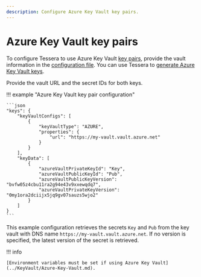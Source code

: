 ```yaml
---
description: Configure Azure Key Vault key pairs.
---
```


# Azure Key Vault key pairs

To configure Tessera to use Azure Key Vault [key pairs](Overview.md), provide the vault information in the
[configuration file](../../../Reference/SampleConfiguration.md#keys).
You can use Tessera to [generate Azure Key Vault keys](../../Generate-Keys/Azure-Key-Vault.md).

Provide the vault URL and the secret IDs for both keys.

!!! example "Azure Key Vault key pair configuration"

    ```json
    "keys": {
        "keyVaultConfigs": [
            {
                "keyVaultType": "AZURE",
                "properties": {
                    "url": "https://my-vault.vault.azure.net"
                }
            }
        ],
        "keyData": [
            {
                "azureVaultPrivateKeyId": "Key",
                "azureVaultPublicKeyId": "Pub",
                "azureVaultPublicKeyVersion": "bvfw05z4cbu11ra2g94e43v9xxewqdq7",
                "azureVaultPrivateKeyVersion": "0my1ora2dciijx5jq9gv07sauzs5wjo2"
            }
        ]
    }
    ```

This example configuration retrieves the secrets `Key` and `Pub` from the key vault with DNS name
`https://my-vault.vault.azure.net`.
If no version is specified, the latest version of the secret is retrieved.

!!! info

    [Environment variables must be set if using Azure Key Vault](../KeyVault/Azure-Key-Vault.md).
